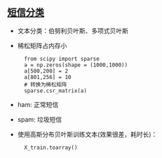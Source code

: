 ## [短信分类]()
- 文本分类：伯努利贝叶斯、多项式贝叶斯
- 稀松矩阵占内存小

		from scipy import sparse
		a = np.zeros(shape = (1000,1000))
		a[500,200] = 2
		a[801,256] = 10
		# 转换为稀松矩阵
		sparse.csr_matrix(a)
	
- ham: 正常短信
- spam: 垃圾短信
- 使用高斯分布贝叶斯训练文本(效果很差，耗时长)：

		X_train.toarray()